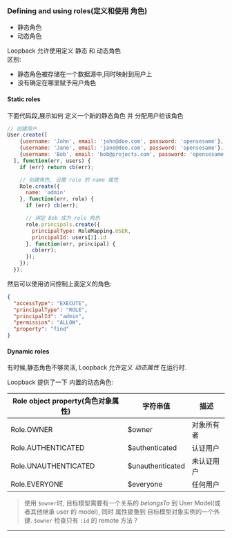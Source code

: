 ### Defining and using roles(定义和使用 角色)

- 静态角色
- 动态角色

Loopback 允许使用定义 静态 和 动态角色  
区别:
- 静态角色被存储在一个数据源中,同时映射到用户上
- 没有确定在哪里赋予用户角色

#### Static roles

下面代码段,展示如何 定义一个新的静态角色 并 分配用户给该角色

```js
// 创建用户
User.create([
    {username: 'John', email: 'john@doe.com', password: 'opensesame'},
    {username: 'Jane', email: 'jane@doe.com', password: 'opensesame'},
    {username: 'Bob', email: 'bob@projects.com', password: 'opensesame'}
  ], function(err, users) {
    if (err) return cb(err);

    // 创建角色, 设置 role 的 name 属性
    Role.create({
      name: 'admin'
    }, function(err, role) {
      if (err) cb(err);

      // 绑定 Bob 成为 role 角色
      role.principals.create({
        principalType: RoleMapping.USER,
        principalId: users[2].id
      }, function(err, principal) {
        cb(err);
      });
    });
  });
```

然后可以使用访问控制上面定义的角色:  

```json
{
  "accessType": "EXECUTE",
  "principalType": "ROLE",
  "principalId": "admin",
  "permission": "ALLOW",
  "property": "find"
}
```
#### Dynamic roles

有时候,静态角色不够灵活, Loopback 允许定义 _动态属性_ 在运行时.  

Loopback 提供了一下 内置的动态角色:  

| Role object property(角色对象属性) | 字符串值           |  描述     |
| -------------------------------- | ---------------- | --------- |
| Role.OWNER                       | $owner            | 对象所有者 |
| Role.AUTHENTICATED               | $authenticated    | 认证用户  |
| Role.UNAUTHENTICATED             | $unauthenticated  | 未认证用户 |
| Role.EVERYONE                    | $everyone         | 任何用户  |

> 使用 `$owner`时, 目标模型需要有一个关系的 _belongsTo_ 到 User Model(或者其他继承 user 的 model),
    同时 属性疲惫到 目标模型对象实例的一个外键. `$owner` 检查只有 `:id` 的 remote 方法 ?






- - -
